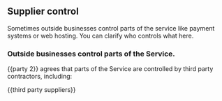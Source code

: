 ## Supplier control

Sometimes outside businesses control parts of the service like payment systems or web hosting. You can clarify who controls what here. 

### Outside businesses control parts of the Service.

{{party 2}} agrees that parts of the Service are controlled by third party contractors, including:

{{third party suppliers}}
